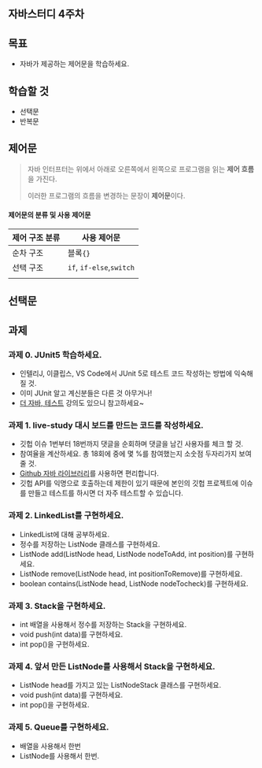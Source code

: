 ## 자바스터디 4주차



## 목표

* 자바가 제공하는 제어문을 학습하세요.

## 학습할 것

* 선택문
* 반복문



## 제어문

> 자바 인터프터는 위에서 아래로 오른쪽에서 왼쪽으로 프로그램을 읽는 **제어 흐름**을 가진다.
>
> 이러한 프로그램의 흐름을 변경하는 문장이 **제어문**이다.

#### 제어문의 분류 및 사용 제어문

| 제어 구조 분류 | 사용 제어문              |
| -------------- | ------------------------ |
| 순차 구조      | 블록`{}`                 |
| 선택 구조      | `if`, `if-else`,`switch` |
|                |                          |



## 선택문





## 과제

### 과제 0. JUnit5 학습하세요.

- 인텔리J, 이클립스, VS Code에서 JUnit 5로 테스트 코드 작성하는 방법에 익숙해 질 것.
- 이미 JUnit 알고 계신분들은 다른 것 아무거나!
- [더 자바, 테스트](https://www.inflearn.com/course/the-java-application-test?inst=86d1fbb8) 강의도 있으니 참고하세요~

### 과제 1. live-study 대시 보드를 만드는 코드를 작성하세요.

- 깃헙 이슈 1번부터 18번까지 댓글을 순회하며 댓글을 남긴 사용자를 체크 할 것.
- 참여율을 계산하세요. 총 18회에 중에 몇 %를 참여했는지 소숫점 두자리가지 보여줄 것.
- [Github 자바 라이브러리](https://github-api.kohsuke.org/)를 사용하면 편리합니다.
- 깃헙 API를 익명으로 호출하는데 제한이 있기 때문에 본인의 깃헙 프로젝트에 이슈를 만들고 테스트를 하시면 더 자주 테스트할 수 있습니다.

### 과제 2. LinkedList를 구현하세요.

- LinkedList에 대해 공부하세요.
- 정수를 저장하는 ListNode 클래스를 구현하세요.
- ListNode add(ListNode head, ListNode nodeToAdd, int position)를 구현하세요.
- ListNode remove(ListNode head, int positionToRemove)를 구현하세요.
- boolean contains(ListNode head, ListNode nodeTocheck)를 구현하세요.

### 과제 3. Stack을 구현하세요.

- int 배열을 사용해서 정수를 저장하는 Stack을 구현하세요.
- void push(int data)를 구현하세요.
- int pop()을 구현하세요.

### 과제 4. 앞서 만든 ListNode를 사용해서 Stack을 구현하세요.

- ListNode head를 가지고 있는 ListNodeStack 클래스를 구현하세요.
- void push(int data)를 구현하세요.
- int pop()을 구현하세요.

### 과제 5. Queue를 구현하세요.

- 배열을 사용해서 한번
- ListNode를 사용해서 한번.
